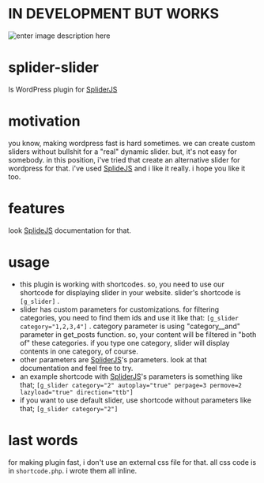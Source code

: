 # IN DEVELOPMENT BUT WORKS

![enter image description here](https://i.ibb.co/Vth0w21/Ekran-Resmi-2020-11-02-18-49-40.png)
# splider-slider
Is WordPress plugin for [SpliderJS](https://splidejs.com/)

# motivation
you know, making wordpress fast is hard sometimes. we can create custom sliders without bullshit for a "real" dynamic slider. but, it's not easy for somebody. in this position, i've tried that create an alternative slider for wordpress for that. i've used [SplideJS](https://splidejs.com/) and i like it really. i hope you like it too.

# features
look [SplideJS](https://splidejs.com/) documentation for that.

# usage

 - this plugin is working with shortcodes. so, you need to use our
   shortcode for displaying slider in your website. slider's shortcode
   is `[g_slider]` . 
 - slider has custom parameters for customizations. for filtering categories, you need to find them ids and use it like that: `[g_slider category="1,2,3,4"]` . category parameter is using "category__and" parameter in get_posts function. so, your content will be filtered in "both of" these categories. if you type one category, slider will display contents in one category, of course.
 - other parameters are [SpliderJS](https://splidejs.com/)'s parameters. look at that documentation and feel free to try.
 - an example shortcode with [SpliderJS](https://splidejs.com/)'s parameters is something like that;
`[g_slider category="2" autoplay="true" perpage=3 permove=2 lazyload="true" direction="ttb"]`
- if you want to use default slider, use shortcode without parameters like that; `[g_slider category="2"]`

# last words
for making plugin fast, i don't use an external css file for that. all css code is in `shortcode.php`. i wrote them all inline. 
